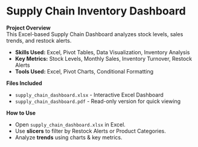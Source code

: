 # Supply Chain Inventory Dashboard

**Project Overview**  
This Excel-based Supply Chain Dashboard analyzes stock levels, sales trends, and restock alerts.  
- **Skills Used:** Excel, Pivot Tables, Data Visualization, Inventory Analysis  
- **Key Metrics:** Stock Levels, Monthly Sales, Inventory Turnover, Restock Alerts  
- **Tools Used:** Excel, Pivot Charts, Conditional Formatting  

**Files Included**  
- `supply_chain_dashboard.xlsx` - Interactive Excel Dashboard  
- `supply_chain_dashboard.pdf` - Read-only version for quick viewing  

**How to Use**  
- Open `supply_chain_dashboard.xlsx` in Excel.  
- Use **slicers** to filter by Restock Alerts or Product Categories.  
- Analyze **trends** using charts & key metrics.

